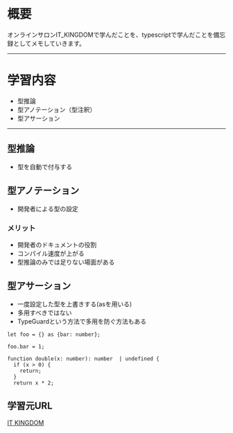 <!--
title:   【typescript入門1】型推論・型アノテーション・型アサーション
tags:    TypeScript,it_kingdom,型アサーション,型アノテーション,型推論
id:      53f139f9e12c2e6d338c
private: false
-->
# 概要
オンラインサロンIT_KINGDOMで学んだことを、typescriptで学んだことを備忘録としてメモしていきます。

---
# 学習内容
- 型推論
- 型アノテーション（型注釈）
- 型アサーション

---
## 型推論
- 型を自動で付与する

## 型アノテーション
- 開発者による型の設定

### メリット
- 開発者のドキュメントの役割
- コンパイル速度が上がる
- 型推論のみでは足りない場面がある

## 型アサーション
- 一度設定した型を上書きする(asを用いる)
- 多用すべきではない
- TypeGuardという方法で多用を防ぐ方法もある

```
let foo = {} as {bar: number};

foo.bar = 1;

function double(x: number): number  | undefined {
  if (x > 0) {
    return;
  }
  return x * 2;
```

## 学習元URL
[IT KINGDOM](https://it-kingdom.com/)